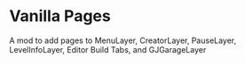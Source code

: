 # Vanilla Pages

A mod to add pages to MenuLayer, CreatorLayer, PauseLayer, LevelInfoLayer, Editor Build Tabs, and GJGarageLayer
